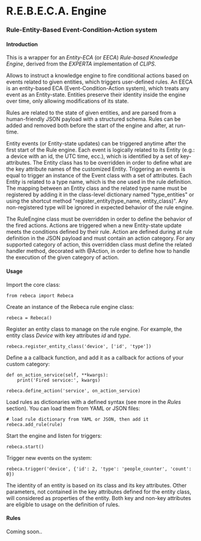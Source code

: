# R.E.B.E.C.A. Engine
### Rule-Entity-Based Event-Condition-Action system

#### Introduction

This is a wrapper for an *Entity-ECA* (or *EECA*) *Rule-based Knowledge Engine*, derived from the *EXPERTA* implementation of *CLIPS*.

Allows to instruct a knowledge engine to fire conditional actions based on events related to given entities, which triggers user-defined rules. An EECA is an entity-based ECA (Event-Condition-Action system), which treats any event as an Entity-state. Entities preserve their identity inside the engine over time, only allowing modifications of its state.

Rules are related to the state of given entities, and are parsed from a human-friendly JSON payload with a structured schema. Rules can be added and removed both before the start of the engine and after, at run-time.

Entity events (or Entity-state updates) can be triggered anytime after the first start of the Rule engine. Each event is logically related to its Entity (e.g.: a device with an id, the UTC time, ecc.), which is identified by a set of key-attributes. The Entity class has to be overridden in order to define what are the key attribute names of the customized Entity. Triggering an events is equal to trigger an instance of the Event class with a set of attributes. Each Entity is related to a type name, which is the one used in the rule definition. The mapping between an Entity class and the related type name must be registered by adding it in the class-level dictionary named "type_entities" or using the shortcut method "register_entity(type_name, entity_class)". Any non-registered type will be ignored in expected behavior of the rule engine.

The RuleEngine class must be overridden in order to define the behavior of the fired actions. Actions are triggered when a new Entity-state update meets the conditions defined by their rule. Action are defined during at rule definition in the JSON payload and must contain an action category. For any supported category of action, this overridden class must define the related handler method, decorated with @Action, in order to define how to handle the execution of the given category of action.


#### Usage

Import the core class:

    from rebeca import Rebeca

Create an instance of the Rebeca rule engine class:

    rebeca = Rebeca()

Register an entity class to manage on the rule engine. For example, the entity class *Device* with key attributes *id* and *type*.

    rebeca.register_entity_class('device', ['id', 'type'])
    
Define a a callback function, and add it as a callback for actions of your custom category:

    def on_action_service(self, **kwargs):
        print('Fired service:', kwargs)

    rebeca.define_action('service', on_action_service)
    
Load rules as dictionaries with a defined syntax (see more in the *Rules* section). You can load them from YAML or JSON files:

    # load rule dictionary from YAML or JSON, then add it
    rebeca.add_rule(rule)
    
Start the engine and listen for triggers:

    rebeca.start()
    
Trigger new events on the system:

    rebeca.trigger('device', {'id': 2, 'type': 'people_counter', 'count': 0})

The identity of an entity is based on its class and its key attributes. Other parameters, not contained in the key attributes defined for the entity class, will considered as properties of the entity. Both key and non-key attributes are eligible to usage on the definition of rules.

#### Rules

Coming soon..
